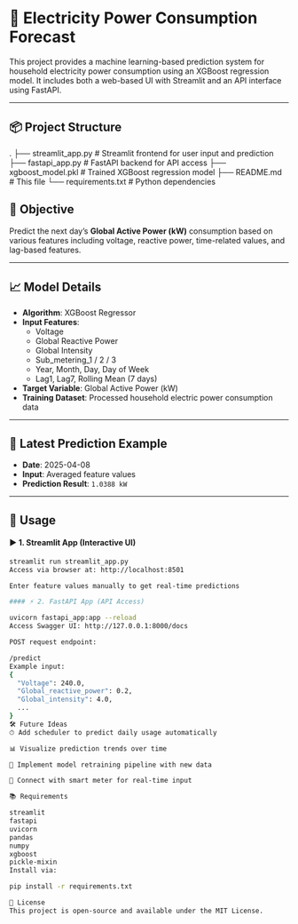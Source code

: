 # 🔋 Electricity Power Consumption Forecast

This project provides a machine learning-based prediction system for household electricity power consumption using an XGBoost regression model. It includes both a web-based UI with Streamlit and an API interface using FastAPI.

---

## 📦 Project Structure

. ├── streamlit_app.py # Streamlit frontend for user input and prediction ├── fastapi_app.py # FastAPI backend for API access ├── xgboost_model.pkl # Trained XGBoost regression model ├── README.md # This file └── requirements.txt # Python dependencies


## 🎯 Objective

Predict the next day’s **Global Active Power (kW)** consumption based on various features including voltage, reactive power, time-related values, and lag-based features.

---

## 📈 Model Details

- **Algorithm**: XGBoost Regressor
- **Input Features**:
  - Voltage
  - Global Reactive Power
  - Global Intensity
  - Sub_metering_1 / 2 / 3
  - Year, Month, Day, Day of Week
  - Lag1, Lag7, Rolling Mean (7 days)
- **Target Variable**: Global Active Power (kW)
- **Training Dataset**: Processed household electric power consumption data

---

## 🔮 Latest Prediction Example

- **Date**: 2025-04-08
- **Input**: Averaged feature values  
- **Prediction Result**: `1.0388 kW`

---

## 🚀 Usage

#### ▶️ 1. Streamlit App (Interactive UI)

```bash
streamlit run streamlit_app.py
Access via browser at: http://localhost:8501

Enter feature values manually to get real-time predictions

#### ⚡ 2. FastAPI App (API Access)

uvicorn fastapi_app:app --reload
Access Swagger UI: http://127.0.0.1:8000/docs

POST request endpoint:

/predict
Example input:
{
  "Voltage": 240.0,
  "Global_reactive_power": 0.2,
  "Global_intensity": 4.0,
  ...
}
🛠 Future Ideas
⏱ Add scheduler to predict daily usage automatically

📊 Visualize prediction trends over time

🧠 Implement model retraining pipeline with new data

📡 Connect with smart meter for real-time input

📚 Requirements

streamlit
fastapi
uvicorn
pandas
numpy
xgboost
pickle-mixin
Install via:

pip install -r requirements.txt

📝 License
This project is open-source and available under the MIT License.
